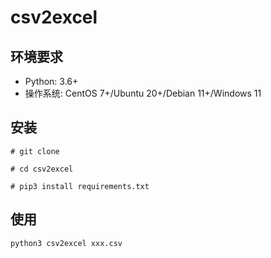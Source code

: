 # csv2excel

## 环境要求
- Python: 3.6+
- 操作系统: CentOS 7+/Ubuntu 20+/Debian 11+/Windows 11


## 安装
```shell
# git clone  

# cd csv2excel

# pip3 install requirements.txt
```

## 使用
```shell
python3 csv2excel xxx.csv
```